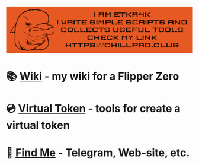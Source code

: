 ![readme-pic](/readme-picture.JPG)
# 📚 [Wiki](https://flipper.chillpad.club) - my wiki for a Flipper Zero
# 💿 [Virtual Token](https://github.com/etkr4k/virtual-token) - tools for create a virtual token
# 📱 [Find Me](https://chillpad.club/) - Telegram, Web-site, etc.

<!---
etkr4k/etkr4k is a ✨ special ✨ repository because its `README.md` (this file) appears on your GitHub profile.
You can click the Preview link to take a look at your changes.
--->

